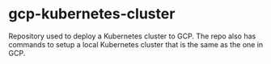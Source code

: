 # gcp-kubernetes-cluster
Repository used to deploy a Kubernetes cluster to GCP. The repo also has commands to setup a local Kubernetes cluster that is the same as the one in GCP.
